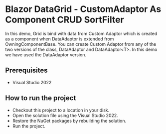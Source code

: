 # Blazor DataGrid - CustomAdaptor As Component CRUD SortFilter

In this demo, Grid is bind with data from Custom Adaptor which is created as a component when DataAdaptor is extended from OwningComponentBase. You can create Custom Adaptor from any of the two versions of the class, DataAdaptor and DataAdaptor&lt;T>. In this demo we have used the DataAdaptor version.

## Prerequisites

* Visual Studio 2022

## How to run the project

* Checkout this project to a location in your disk.
* Open the solution file using the Visual Studio 2022.
* Restore the NuGet packages by rebuilding the solution.
* Run the project.